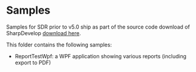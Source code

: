 Samples
=====================

Samples for SDR prior to v5.0 ship as part of the source code download of SharpDevelop [download here](http://www.icsharpcode.net/OpenSource/SD/Download/#SharpDevelop4x).

This folder contains the following samples:

* ReportTestWpf: a WPF application showing various reports (including export to PDF)
